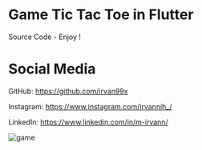 # Game Tic Tac Toe in Flutter
Source Code - Enjoy !

# Social Media
GitHub: https://github.com/irvan99x

Instagram: https://www.instagram.com/irvannih_/

LinkedIn: https://www.linkedin.com/in/m-irvann/

![game](https://user-images.githubusercontent.com/64585083/136767098-49b6ad6d-4e6c-4bf3-b0b1-d0730422993a.jpg)
